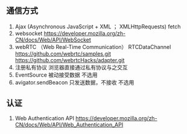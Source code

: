 ## 通信方式

1. Ajax (Asynchronous JavaScript + XML ； XMLHttpRequests) fetch 
2. websocket  https://developer.mozilla.org/zh-CN/docs/Web/API/WebSocket
3. webRTC （Web Real-Time Communication）  RTCDataChannel   https://github.com/webrtc/samples.git   https://github.com/webrtcHacks/adapter.git
4. 注册私有协议 浏览器直接通过私有协议与之交互
5. EventSource 被动接受数据  不选用
6. avigator.sendBeacon 只发送数据，不接收 不选用

## 认证
1. Web Authentication API https://developer.mozilla.org/zh-CN/docs/Web/API/Web_Authentication_API